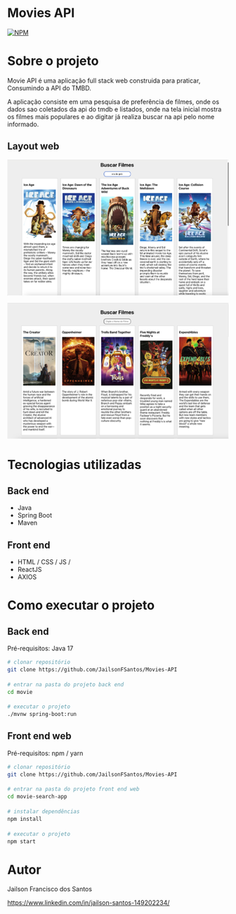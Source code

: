 
# Movies API 
[![NPM](https://img.shields.io/npm/l/react)](https://github.com/devsuperior/sds1-wmazoni/blob/master/LICENSE) 

# Sobre o projeto



Movie API é uma aplicação full stack web construida para praticar, Consumindo a API do TMBD.

A aplicação consiste em uma pesquisa de preferência de filmes, onde os dados sao coletados da api do tmdb e listados, onde na tela inicial mostra os filmes mais populares e ao digitar já realiza buscar na api pelo nome informado.


## Layout web
![Web 1](movie-search-app/src/assets/img01.png)

![Web 2](movie-search-app/src/assets/img02.png)



# Tecnologias utilizadas
## Back end
- Java
- Spring Boot
- Maven
## Front end
- HTML / CSS / JS / 
- ReactJS
- AXIOS

# Como executar o projeto

## Back end
Pré-requisitos: Java 17

```bash
# clonar repositório
git clone https://github.com/JailsonFSantos/Movies-API

# entrar na pasta do projeto back end
cd movie

# executar o projeto
./mvnw spring-boot:run
```

## Front end web
Pré-requisitos: npm / yarn

```bash
# clonar repositório
git clone https://github.com/JailsonFSantos/Movies-API

# entrar na pasta do projeto front end web
cd movie-search-app

# instalar dependências
npm install

# executar o projeto
npm start
```

# Autor

Jailson Francisco dos Santos

https://www.linkedin.com/in/jailson-santos-149202234/
